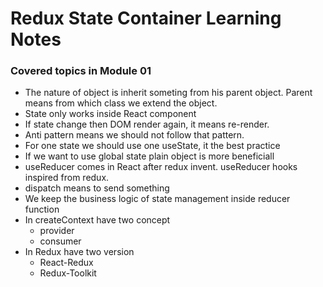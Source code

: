 # Redux State Container Learning Notes

### Covered topics in Module 01

- The nature of object is inherit someting from his parent object. Parent means from which class we extend the object.
- State only works inside React component
- If state change then DOM render again, it means re-render.
- Anti pattern means we should not follow that pattern.
- For one state we should use one useState, it the best practice
- If we want to use global state plain object is more beneficiall
- useReducer comes in React after redux invent. useReducer hooks inspired from redux.
- dispatch means to send something
- We keep the business logic of state management inside reducer function
- In createContext have two concept
  - provider
  - consumer
- In Redux have two version
  - React-Redux
  - Redux-Toolkit
